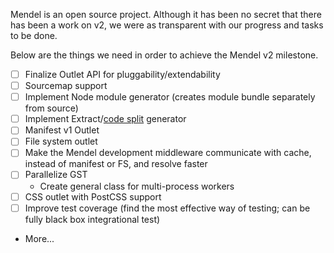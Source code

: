 Mendel is an open source project. Although it has been no secret that there has been a work on v2, we were as transparent with our progress and tasks to be done.

Below are the things we need in order to achieve the Mendel v2 milestone.
- [ ] Finalize Outlet API for pluggability/extendability
- [ ] Sourcemap support
- [ ] Implement Node module generator (creates module bundle separately from source)
- [ ] Implement Extract/[code split](https://twitter.com/samccone/status/797528710085652480) generator
- [ ] Manifest v1 Outlet
- [ ] File system outlet
- [ ] Make the Mendel development middleware communicate with cache, instead of manifest or FS, and resolve faster
- [ ] Parallelize GST
  - Create general class for multi-process workers
- [ ] CSS outlet with PostCSS support
- [ ] Improve test coverage (find the most effective way of testing; can be fully black box integrational test)
- More...
